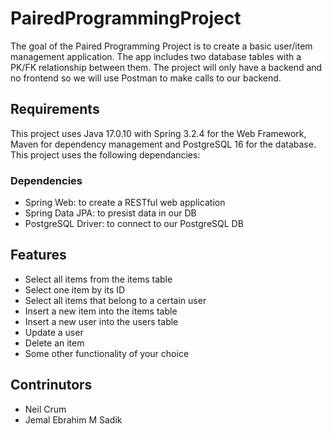 # PairedProgrammingProject

The goal of the Paired Programming Project is to create a basic user/item management application. The app includes two database tables with a PK/FK relationship between them. The project will only have a backend and no frontend so we will use Postman to make calls to our backend.

## Requirements

This project uses Java 17.0.10 with Spring 3.2.4 for the Web Framework, Maven for dependency management and PostgreSQL 16 for the database. This project uses the following dependancies:

### Dependencies

- Spring Web: to create a RESTful web application
- Spring Data JPA: to presist data in our DB
- PostgreSQL Driver: to connect to our PostgreSQL DB

## Features

- Select all items from the items table 
- Select one item by its ID  
- Select all items that belong to a certain user 
- Insert a new item into the items table
- Insert a new user into the users table 
- Update a user 
- Delete an item 
- Some other functionality of your choice

## Contrinutors

- Neil Crum
- Jemal Ebrahim M Sadik

